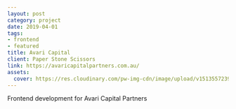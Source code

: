 ```yaml
---
layout: post
category: project
date: 2019-04-01
tags: 
- frontend
- featured
title: Avari Capital
client: Paper Stone Scissors
link: https://avaricapitalpartners.com.au/
assets:
  cover: https://res.cloudinary.com/pw-img-cdn/image/upload/v1513557239/okok/albumregistry-new-profile-2500w.jpg
---
```


Frontend development for Avari Capital Partners
